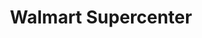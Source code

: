 ---
title: "Walmart Supercenter"
url: /pembroke-pines/walmart-supercenter-southwest-184th-avenue/
shop: supermarket
---
